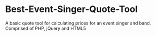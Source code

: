 # Best-Event-Singer-Quote-Tool
A basic quote tool for calculating prices for an event singer and band. Comprised of PHP, jQuery and HTML5
